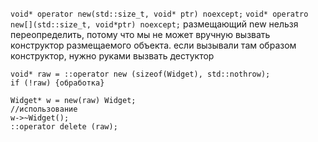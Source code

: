 `void* operator new(std::size_t, void* ptr) noexcept;`
`void* operatro new[](std::size_t, void*ptr) noexcept;`
размещающий new нельзя переопределить, потому что мы не может вручную вызвать конструктор размещаемого объекта.
если вызывали там образом конструктор, нужно руками вызвать дестуктор
```
void* raw = ::operator new (sizeof(Widget), std::nothrow);
if (!raw) {обработка}

Widget* w = new(raw) Widget;
//использование
w->~Widget();
::operator delete (raw);
```